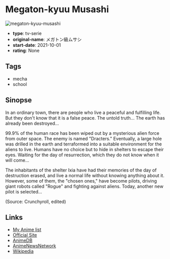 # Megaton-kyuu Musashi

![megaton-kyuu-musashi](https://cdn.myanimelist.net/images/anime/1317/116693.jpg)

-   **type**: tv-serie
-   **original-name**: メガトン級ムサシ
-   **start-date**: 2021-10-01
-   **rating**: None

## Tags

-   mecha
-   school

## Sinopse

In an ordinary town, there are people who live a peaceful and fulfilling life. But they don't know that it is a false peace. The untold truth... The earth has already been destroyed...

99.9% of the human race has been wiped out by a mysterious alien force from outer space. The enemy is named "Dracters." Eventually, a large hole was drilled in the earth and terraformed into a suitable environment for the aliens to live. Humans have no choice but to hide in shelters to escape their eyes. Waiting for the day of resurrection, which they do not know when it will come...

The inhabitants of the shelter Ixia have had their memories of the day of destruction erased, and live a normal life without knowing anything about it. However, some of them, the "chosen ones," have become pilots, driving giant robots called "Rogue" and fighting against aliens. Today, another new pilot is selected...

(Source: Crunchyroll, edited)

## Links

-   [My Anime list](https://myanimelist.net/anime/33737/Megaton-kyuu_Musashi)
-   [Official Site](http://www.megaton-musashi.jp/)
-   [AnimeDB](http://anidb.info/perl-bin/animedb.pl?show=anime&aid=12296)
-   [AnimeNewsNetwork](http://www.animenewsnetwork.com/encyclopedia/anime.php?id=24549)
-   [Wikipedia](https://ja.wikipedia.org/wiki/%E3%83%A1%E3%82%AC%E3%83%88%E3%83%B3%E7%B4%9A%E3%83%A0%E3%82%B5%E3%82%B7)
